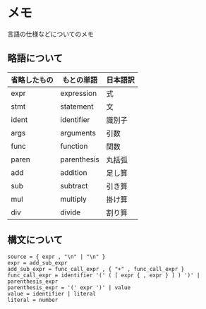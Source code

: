 
メモ
=====

言語の仕様などについてのメモ


略語について
-----

|省略したもの|もとの単語|日本語訳|
|--|--|--|
|expr|expression|式|
|stmt|statement|文|
|ident|identifier|識別子|
|args|arguments|引数|
|func|function|関数|
|paren|parenthesis|丸括弧|
|add|addition|足し算|
|sub|subtract|引き算|
|mul|multiply|掛け算|
|div|divide|割り算|


構文について
-----

```ebnf
source = { expr , "\n" | "\n" }
expr = add_sub_expr
add_sub_expr = func_call_expr , { "+" , func_call_expr }
func_call_expr = identifier '(' ( [ expr { , expr } ] ) ')' | parenthesis_expr
parenthesis_expr = '(' expr ')' | value
value = identifier | literal
literal = number
```

